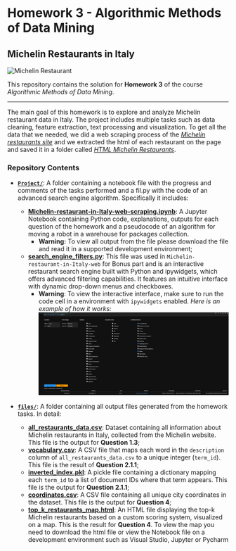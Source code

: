 # Homework 3 - Algorithmic Methods of Data Mining

## Michelin Restaurants in Italy
![Michelin Restaurant](https://www.chase.com/content/dam/unified-assets/photography/articles/credit-card/basics/seo_michelin-restaurants-that-deliver_101222.jpg)

This repository contains the solution for **Homework 3** of the course *Algorithmic Methods of Data Mining*.

---
The main goal of this homework is to explore and analyze Michelin restaurant data in Italy. The project includes multiple tasks such as data cleaning, feature extraction, text processing and visualization.
To get all the data that we needed, we did a web scraping process of the [*Michelin restaurants site*](https://guide.michelin.com/en/it/restaurants) and we extracted the html of each restaurant on the page and saved it in a folder called [*HTML Michelin Restaurants*](https://www.dropbox.com/scl/fo/0j7jc0ltldfykhayu7yv5/AMGq46jObUCNfQYPiC58QhA?rlkey=3a94pnup3e443yhjwmu5s88wu&st=xog2xz1h&dl=0).

### Repository Contents
- [**`Project/`**](https://github.com/Heibattttt/Michelin-restaurant-in-Italy-web-scraping/tree/main/Project): A folder containing a notebook file with the progress and comments of the tasks performed and a fil.py with the code of an advanced search engine algorithm. Specifically it includes:
  - [**Michelin-restaurant-in-Italy-web-scraping.ipynb**](https://github.com/Heibattttt/Michelin-restaurant-in-Italy-web-scraping/blob/main/Project/Scraping%20Michelin%20restaurants.ipynb): A Jupyter Notebook containing Python code, explanations, outputs for each question of the homework and a pseudocode of an algorithm for moving a robot in a warehouse for packages collection. 
    - **Warning:** To view all output from the file please download the file and read it in a supported development environment;
  - [**search_engine_filters.py**](https://github.com/Heibattttt/Michelin-restaurant-in-Italy-web-scraping/blob/main/Project/search_engine_filters.py): This file was used in `Michelin-restaurant-in-Italy-web` for Bonus part and is an interactive restaurant search engine built with Python and ipywidgets, which offers advanced filtering capabilities. It features an intuitive interface with dynamic drop-down menus and checkboxes.
    - **Warning**: To view the interactive interface, make sure to run the code cell in a environment with `ipywidgets` enabled. *Here is an example of how it works:*
  ![Search Engine](https://github.com/Heibattttt/Michelin-restaurant-in-Italy-web-scraping/blob/main/Images/Advance%20Search%20Engine.png)
  
- [**`files/`**](https://github.com/Heibattttt/Michelin-restaurant-in-Italy-web-scraping/tree/main/files): A folder containing all output files generated from the homework tasks. In detail:
  - **[all_restaurants_data.csv](https://github.com/Heibattttt/Michelin-restaurant-in-Italy-web-scraping/blob/main/files/all_restaurants_data%20.csv)**: Dataset containing all information about Michelin restaurants in Italy, collected from the Michelin website. This file is the output for **Question 1.3**;
  - **[vocabulary.csv](https://github.com/Heibattttt/Michelin-restaurant-in-Italy-web-scraping/blob/main/files/vocabulary.csv)**: A CSV file that maps each word in the `description` column of `all_restaurants_data.csv` to a unique integer (`term_id`). This file is the result of **Question 2.1.1**;
  - **[inverted_index.pkl](https://github.com/Heibattttt/Michelin-restaurant-in-Italy-web-scraping/blob/main/files/inverted_index.pkl)**: A pickle file containing a dictionary mapping each `term_id` to a list of document IDs where that term appears. This file is the output for **Question 2.1.1**;
  - **[coordinates.csv](https://github.com/Heibattttt/Michelin-restaurant-in-Italy-web-scraping/blob/main/files/coordinates.csv)**: A CSV file containing all unique city coordinates in the dataset. This file is the output for **Question 4**;
  - **[top_k_restaurants_map.html](https://github.com/Heibattttt/Michelin-restaurant-in-Italy-web-scraping/main/files/top_k_restaurants_map.html)**: An HTML file displaying the top-k Michelin restaurants based on a custom scoring system, visualized on a map. This is the result for **Question 4**. To     view the map you need to download the html file or view the Notebook file on a development environment such as Visual Studio, Jupyter or Pycharm
  



   
